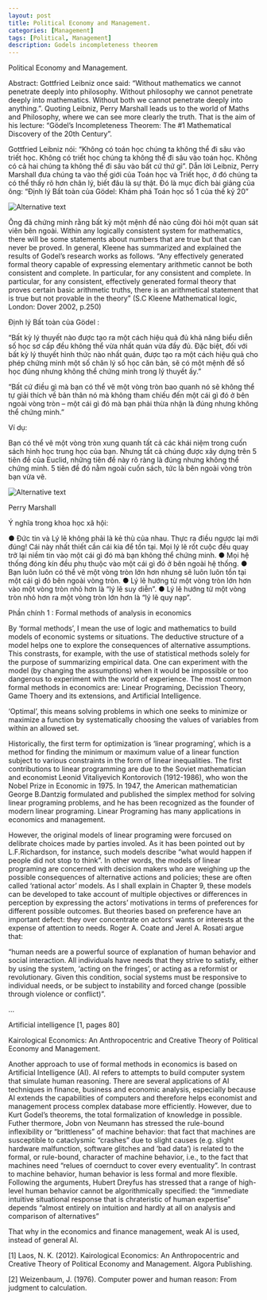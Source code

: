 ```yaml
---
layout: post
title: Political Economy and Management.
categories: [Management]
tags: [Political, Management]
description: Godels incompleteness theorem
---
```


Political Economy and Management.

Abstract: Gottfried Leibniz once said: “Without mathematics we cannot penetrate deeply into philosophy. Without philosophy we cannot penetrate deeply into mathematics. Without both we cannot penetrate deeply into anything.”. Quoting Leibniz, Perry Marshall leads us to the world of Maths and Philosophy, where we can see more clearly the truth. That is the aim of his lecture: “Gödel’s Incompleteness Theorem: The #1 Mathematical Discovery of the 20th Century”.

Gottfried Leibniz nói: “Không có toán học chúng ta không thể đi sâu vào triết học. Không có triết học chúng ta không thể đi sâu vào toán học. Không có cả hai chúng ta không thể đi sâu vào bất cứ thứ gì”. Dẫn lời Leibniz, Perry Marshall đưa chúng ta vào thế giới của Toán học và Triết học, ở đó chúng ta có thể thấy rõ hơn chân lý, biết đâu là sự thật. Đó là mục đích bài giảng của ông: “Định lý Bất toàn của Gödel: Khám phá Toán học số 1 của thế kỷ 20”

![Alternative text](https://viethungpham.files.wordpress.com/2014/08/gode1m.jpg?w=833    "Godels")

Ông đã chứng minh rằng bất kỳ một mệnh đề nào cũng đòi hỏi một quan sát viên bên ngoài. Within any logically consistent system for mathematics, there will be some statements about numbers that are true but that can never be proved. In general, Kleene has summarized and explained the results of Godel’s research works as follows. “Any effectively generated formal theory capable of expressing elementary arithmetic cannot be both consistent and complete. In particular, for any consistent and complete. In particular, for any consistent, effectively generated formal theory that proves certain basic arithmetic truths, there is an arithmetical statement that is true but not provable in the theory” (S.C Kleene Mathematical logic, London: Dover 2002, p.250)

Định lý Bất toàn của Gödel :

“Bất kỳ lý thuyết nào được tạo ra một cách hiệu quả đủ khả năng biểu diễn số học sơ cấp đều không thể vừa nhất quán vừa đầy đủ. Đặc biệt, đối với bất kỳ lý thuyết hình thức nào nhất quán, được tạo ra một cách hiệu quả cho phép chứng minh một số chân lý số học căn bản, sẽ có một mệnh đề số học đúng nhưng không thể chứng minh trong lý thuyết ấy.”

“Bất cứ điều gì mà bạn có thể vẽ một vòng tròn bao quanh nó sẽ không thể tự giải thích về bản thân nó mà không tham chiếu đến một cái gì đó ở bên ngoài vòng tròn – một cái gì đó mà bạn phải thừa nhận là đúng nhưng không thể chứng minh.”

Ví dụ:

Bạn có thể vẽ một vòng tròn xung quanh tất cả các khái niệm trong cuốn sách hình học trung học của bạn. Nhưng tất cả chúng được xây dựng trên 5 tiên đề của Euclid, những tiên đề này rõ ràng là đúng nhưng không thể chứng minh. 5 tiên đề đó nằm ngoài cuốn sách, tức là bên ngoài vòng tròn bạn vừa vẽ.

![Alternative text]( https://viethungpham.files.wordpress.com/2014/08/perry-marshall2.jpg?w=300&h=200 "Perry Marshall")

Perry Marshall

Ý nghĩa trong khoa học xã hội:

● Đức tin và Lý lẽ không phải là kẻ thù của nhau. Thực ra điều ngược lại mới đúng! Cái này nhất thiết cần cái kia để tồn tại. Mọi lý lẽ rốt cuộc đều quay trở lại niềm tin vào một cái gì đó mà bạn không thể chứng minh.
● Mọi hệ thống đóng kín đều phụ thuộc vào một cái gì đó ở bên ngoài hệ thống.
● Bạn luôn luôn có thể vẽ một vòng tròn lớn hơn nhưng sẽ luôn luôn tồn tại một cái gì đó bên ngoài vòng tròn.
● Lý lẽ hướng từ một vòng tròn lớn hơn vào một vòng tròn nhỏ hơn là “lý lẽ suy diễn”.
● Lý lẽ hướng từ một vòng tròn nhỏ hơn ra một vòng tròn lớn hơn là “lý lẽ quy nạp”.

Phần chính 1 : Formal methods of analysis in economics

By ‘formal methods’, I mean the use of logic and mathematics to build models of economic systems or situations. The deductive structure of a model helps one to explore the consequences of alternative assumptions. This constrasts, for example, with the use of statistical methods solely for the purpose of summarizing empirical data. One can experiment with the model (by changing the assumptions) when it would be impossible or too dangerous to experiment with the world of experience. The most common formal methods in economics are: Linear Programing, Decission Theory, Game Thoery and its extensions, and Artificial Intelligence.

‘Optimal’, this means solving problems in which one seeks to minimize or maximize a function by systematically choosing the values of variables from within an allowed set.

Historically, the first term for optimization is ‘linear programing’, which is a method for finding the minimum or maximum value of a linear function subject to various constraints in the form of linear inequalities. The first contributions to linear programming  are due to the Soviet mathematician and economist Leonid Vitaliyevich Kontorovich (1912-1986), who won the Nobel Prize in Economic in 1975. In 1947, the American mathematician George B.Dantzig formulated and published the simplex method for solving linear programing problems, and he has been recognized as the founder of modern linear programing. Linear Programing has many applications in economics and management.

However, the original models of linear programing were forcused on delibrate choices made by parties involed. As it has been pointed out by L.F.Richardson, for instance, such models describe “what would happen if people did not stop to think”. In other words, the models of linear programing are concerned with decision makers who are weighing up the possible consequences of alternative actions and policies; these are often called ‘rational actor’ models. As I shall explain in Chapter 9, these models can be developed to take account of multiple objectives or differences in perception by expressing the actors’ motivations in terms of preferences for different possible outcomes. But theories based on preference have an important defect: they over concentrate on actors’ wants or interests at the expense of attention to needs. Roger A. Coate and Jerel A. Rosati argue that:

“human needs are a powerful source of explanation of human behavior and social interaction. All individuals have needs that they strive to satisfy, either by using the system, ‘acting on the fringes’, or acting as a reformist or revolutionary. Given this condition, social systems must be responsive to individual needs, or be subject to instability and forced change (possible through violence or conflict)”.

…

Artificial intelligence [1, pages 80]

Kairological Economics: An Anthropocentric and Creative Theory of Political Economy and Management.

Another approach to use of formal methods in economics is based on Artificial Intelligence (AI). AI refers to attempts to build computer system that simulate human reasoning. There are several applications of AI  techniques in finance, business and economic analysis, especially because AI extends the capabilities of computers and therefore helps economist and management process complex database more efficiently. However, due to Kurt Godel’s theorems, the total formalization of knowledge in possible. Futher thermore, Jobn von Neumann has stressed the rule-bound inflexibility or “brittleness” of machine behavior: that fact that machines are susceptible to cataclysmic “crashes” due to slight causes (e.g. slight hardware malfunction, software glitches and ‘bad data’) is related to the formal, or rule-bound, character of machine behavior, i.e., to the fact that machines need “relues of coernduct to cover every eventuality”. In contrast to machine behavior, human behavior is less formal and more flexible. Following the arguments, Hubert Dreyfus has stressed that a range of high-level human behavior cannot be algorithmically specified: the “immediate intuitive situational response that is chrateristic of human expertise” depends “almost entirely on intuition and hardly at all on analysis and comparison of alternatives”

That why in the economics and finance management, weak AI is used, instead of general AI.

[1] Laos, N. K. (2012). Kairological Economics: An Anthropocentric and Creative Theory of Political Economy and Management. Algora Publishing.

[2] Weizenbaum, J. (1976). Computer power and human reason: From judgment to calculation.